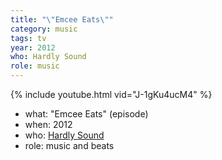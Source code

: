 ```yaml
---
title: "\"Emcee Eats\""
category: music
tags: tv 
year: 2012
who: Hardly Sound
role: music
---
```

{% include youtube.html vid="J-1gKu4ucM4" %}
* what: "Emcee Eats" (episode)
* when: 2012
* who: [Hardly Sound](http://video.klru.tv/show/hardly-sound/)
* role: music and beats
